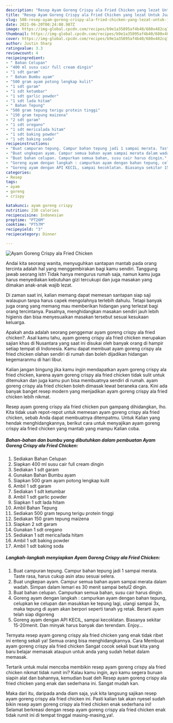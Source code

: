 ```yaml
---
description: "Resep Ayam Goreng Crispy ala Fried Chicken yang lezat Untuk Jualan"
title: "Resep Ayam Goreng Crispy ala Fried Chicken yang lezat Untuk Jualan"
slug: 508-resep-ayam-goreng-crispy-ala-fried-chicken-yang-lezat-untuk-jualan
date: 2021-06-20T00:24:08.987Z
image: https://img-global.cpcdn.com/recipes/b9e1a35895af4b40/680x482cq70/ayam-goreng-crispy-ala-fried-chicken-foto-resep-utama.jpg
thumbnail: https://img-global.cpcdn.com/recipes/b9e1a35895af4b40/680x482cq70/ayam-goreng-crispy-ala-fried-chicken-foto-resep-utama.jpg
cover: https://img-global.cpcdn.com/recipes/b9e1a35895af4b40/680x482cq70/ayam-goreng-crispy-ala-fried-chicken-foto-resep-utama.jpg
author: Justin Sharp
ratingvalue: 3.3
reviewcount: 4
recipeingredient:
- " Bahan Celupan"
- "400 ml susu cair full cream dingin"
- "1 sdt garam"
- " Bahan Bumbu ayam"
- "500 gram ayam potong lengkap kulit"
- "1 sdt garam"
- "1 sdt ketumbar"
- "1 sdt garlic powder"
- "1 sdt lada hitam"
- " Bahan Tepung"
- "500 gram tepung terigu protein tinggi"
- "150 gram tepung maizena"
- "2 sdt garam"
- "1 sdt oregano"
- "1 sdt mericalada hitam"
- "1 sdt baking powder"
- "1 sdt baking soda"
recipeinstructions:
- "Buat campuran tepung. Campur bahan tepung jadi 1 sampai merata. Taste rasa, harus cukup asin atau sesuai selera."
- "Buat ungkepan ayam. Campur semua bahan ayam sampai merata dalam wadah. Simpan dalam lemari es 30 menit sampai betul2 dingin."
- "Buat bahan celupan. Campurkan semua bahan, susu cair harus dingin."
- "Goreng ayam dengan langkah : campurkan ayam dengan bahan tepung, celupkan ke celupan dan masukkan ke tepung lagi, ulangi sampai 3x, maka tepung di ayam akan berpori seperti tanah yg retak. Berarti ayam telah siap digoreng"
- "Goreng ayam dengan API KECIL, sampai kecoklatan. Biasanya sekitar 15-20menit. Dan minyak harus banyak dan terendam. Enjoy..."
categories:
- Resep
tags:
- ayam
- goreng
- crispy

katakunci: ayam goreng crispy 
nutrition: 230 calories
recipecuisine: Indonesian
preptime: "PT26M"
cooktime: "PT57M"
recipeyield: "3"
recipecategory: Dinner

---
```



![Ayam Goreng Crispy ala Fried Chicken](https://img-global.cpcdn.com/recipes/b9e1a35895af4b40/680x482cq70/ayam-goreng-crispy-ala-fried-chicken-foto-resep-utama.jpg)

Andai kita seorang wanita, menyuguhkan santapan mantab pada orang tercinta adalah hal yang menggembirakan bagi kamu sendiri. Tanggung jawab seorang istri Tidak hanya mengurus rumah saja, namun kamu juga harus menyediakan kebutuhan gizi tercukupi dan juga masakan yang dimakan anak-anak wajib lezat.

Di zaman  saat ini, kalian memang dapat memesan santapan siap saji walaupun tanpa harus capek mengolahnya terlebih dahulu. Tetapi banyak juga orang yang memang mau memberikan hidangan yang terlezat bagi orang tercintanya. Pasalnya, menghidangkan masakan sendiri jauh lebih higienis dan bisa menyesuaikan masakan tersebut sesuai kesukaan keluarga. 



Apakah anda adalah seorang penggemar ayam goreng crispy ala fried chicken?. Asal kamu tahu, ayam goreng crispy ala fried chicken merupakan sajian khas di Nusantara yang saat ini disukai oleh banyak orang di hampir setiap tempat di Indonesia. Kamu dapat membuat ayam goreng crispy ala fried chicken olahan sendiri di rumah dan boleh dijadikan hidangan kegemaranmu di hari libur.

Kalian jangan bingung jika kamu ingin mendapatkan ayam goreng crispy ala fried chicken, karena ayam goreng crispy ala fried chicken tidak sulit untuk ditemukan dan juga kamu pun bisa membuatnya sendiri di rumah. ayam goreng crispy ala fried chicken boleh dimasak lewat beraneka cara. Kini ada banyak banget resep modern yang menjadikan ayam goreng crispy ala fried chicken lebih nikmat.

Resep ayam goreng crispy ala fried chicken pun gampang dihidangkan, lho. Kita tidak usah repot-repot untuk memesan ayam goreng crispy ala fried chicken, sebab Anda dapat membuatnya ditempatmu. Untuk Kalian yang hendak menghidangkannya, berikut cara untuk menyajikan ayam goreng crispy ala fried chicken yang mantab yang mampu Kalian coba.

<!--inarticleads1-->

##### Bahan-bahan dan bumbu yang dibutuhkan dalam pembuatan Ayam Goreng Crispy ala Fried Chicken:

1. Sediakan  Bahan Celupan
1. Siapkan 400 ml susu cair full cream dingin
1. Sediakan 1 sdt garam
1. Gunakan  Bahan Bumbu ayam
1. Siapkan 500 gram ayam potong lengkap kulit
1. Ambil 1 sdt garam
1. Sediakan 1 sdt ketumbar
1. Ambil 1 sdt garlic powder
1. Siapkan 1 sdt lada hitam
1. Ambil  Bahan Tepung
1. Sediakan 500 gram tepung terigu protein tinggi
1. Sediakan 150 gram tepung maizena
1. Siapkan 2 sdt garam
1. Gunakan 1 sdt oregano
1. Sediakan 1 sdt merica/lada hitam
1. Ambil 1 sdt baking powder
1. Ambil 1 sdt baking soda




<!--inarticleads2-->

##### Langkah-langkah menyiapkan Ayam Goreng Crispy ala Fried Chicken:

1. Buat campuran tepung. Campur bahan tepung jadi 1 sampai merata. Taste rasa, harus cukup asin atau sesuai selera.
1. Buat ungkepan ayam. Campur semua bahan ayam sampai merata dalam wadah. Simpan dalam lemari es 30 menit sampai betul2 dingin.
1. Buat bahan celupan. Campurkan semua bahan, susu cair harus dingin.
1. Goreng ayam dengan langkah : campurkan ayam dengan bahan tepung, celupkan ke celupan dan masukkan ke tepung lagi, ulangi sampai 3x, maka tepung di ayam akan berpori seperti tanah yg retak. Berarti ayam telah siap digoreng
1. Goreng ayam dengan API KECIL, sampai kecoklatan. Biasanya sekitar 15-20menit. Dan minyak harus banyak dan terendam. Enjoy...




Ternyata resep ayam goreng crispy ala fried chicken yang enak tidak ribet ini enteng sekali ya! Semua orang bisa menghidangkannya. Cara Membuat ayam goreng crispy ala fried chicken Sangat cocok sekali buat kita yang baru belajar memasak ataupun untuk anda yang sudah hebat dalam memasak.

Tertarik untuk mulai mencoba membikin resep ayam goreng crispy ala fried chicken nikmat tidak rumit ini? Kalau kamu ingin, ayo kamu segera buruan siapin alat dan bahannya, kemudian buat deh Resep ayam goreng crispy ala fried chicken yang enak dan sederhana ini. Sangat mudah kan. 

Maka dari itu, daripada anda diam saja, yuk kita langsung sajikan resep ayam goreng crispy ala fried chicken ini. Pasti kalian tak akan nyesel sudah bikin resep ayam goreng crispy ala fried chicken enak sederhana ini! Selamat berkreasi dengan resep ayam goreng crispy ala fried chicken enak tidak rumit ini di tempat tinggal masing-masing,ya!.

